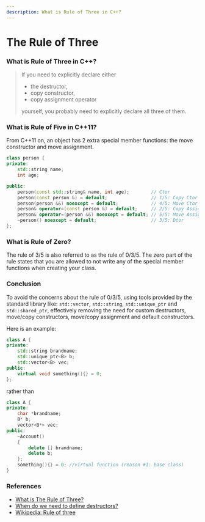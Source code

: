 ```yaml
---
description: What is Rule of Three in C++?
---
```


# The Rule of Three

### What is Rule of Three in C++?

> If you need to explicitly declare either
>
> * the destructor,
> * copy constructor,
> * copy assignment operator
>
> yourself, you probably need to explicitly declare all three of them.

### What is Rule of Five in C++11?

From C++11 on, an object has 2 extra special member functions: the move constructor and move assignment.

```cpp
class person {
private:
    std::string name;
    int age;

public:
    person(const std::string& name, int age);        // Ctor
    person(const person &) = default;                // 1/5: Copy Ctor
    person(person &&) noexcept = default;            // 4/5: Move Ctor
    person& operator=(const person &) = default;     // 2/5: Copy Assignment
    person& operator=(person &&) noexcept = default; // 5/5: Move Assignment
    ~person() noexcept = default;                    // 3/5: Dtor
}; 
```

### What is Rule of Zero?

The rule of 3/5 is also referred to as the rule of 0/3/5. The zero part of the rule states that you are allowed to not write any of the special member functions when creating your class.

### Conclusion

To avoid the concerns about the rule of 0/3/5, using tools provided by the standard library like: `std::vector`, `std::string`, `std::unique_ptr` and `std::shared_ptr`, effectively removing the need for custom destructors, move/copy constructors, move/copy assignment and default constructors.

Here is an example:

```cpp
class A {
private:
    std::string brandname;
    std::unique_ptr<B> b;
    std::vector<B> vec;
public:
    virtual void something(){} = 0;
};
```

rather than

```cpp
class A {
private:
    char *brandname;
    B* b; 
    vector<B*> vec; 
public:
    ~Account()
    {
        delete [] brandname;
        delete b;
    };
    something(){} = 0; //virtual function (reason #1: base class)
}
```

### References

* [What is The Rule of Three?](https://stackoverflow.com/questions/4172722/what-is-the-rule-of-three)
* [When do we need to define destructors?](https://stackoverflow.com/questions/22491174/when-do-we-need-to-define-destructors)
* [Wikipedia: Rule of three](https://en.wikipedia.org/wiki/Rule\_of\_three\_\(C%2B%2B\_programming\))
